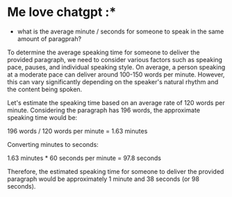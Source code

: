 # Me love chatgpt :*

- what is the average minute / seconds for someone to speak in the same amount of paragprah?

To determine the average speaking time for someone to deliver the provided paragraph, we need to consider various factors such as speaking pace, pauses, and individual speaking style. On average, a person speaking at a moderate pace can deliver around 100-150 words per minute. However, this can vary significantly depending on the speaker's natural rhythm and the content being spoken.

Let's estimate the speaking time based on an average rate of 120 words per minute. Considering the paragraph has 196 words, the approximate speaking time would be:

196 words / 120 words per minute = 1.63 minutes

Converting minutes to seconds:

1.63 minutes * 60 seconds per minute = 97.8 seconds

Therefore, the estimated speaking time for someone to deliver the provided paragraph would be approximately 1 minute and 38 seconds (or 98 seconds).